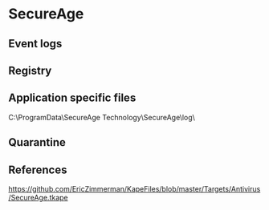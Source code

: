 # SecureAge

## Event logs

## Registry

## Application specific files

C:\ProgramData\SecureAge Technology\SecureAge\log\

## Quarantine

## References

https://github.com/EricZimmerman/KapeFiles/blob/master/Targets/Antivirus/SecureAge.tkape